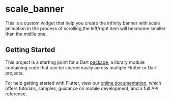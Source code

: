 # scale_banner

This is a custom widget that help you create the infinity banner with scale animation.In the process of scrolling,the left/right item will becmome smaller than the midlle one.

## Getting Started

This project is a starting point for a Dart
[package](https://flutter.dev/developing-packages/),
a library module containing code that can be shared easily across
multiple Flutter or Dart projects.

For help getting started with Flutter, view our 
[online documentation](https://flutter.dev/docs), which offers tutorials, 
samples, guidance on mobile development, and a full API reference.
